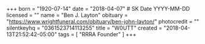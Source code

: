 +++
born = "1920-07-14"
date = "2018-04-07" # SK Date YYYY-MM-DD
licensed = ""
name = "Ben J. Layton"
obituary = "https://www.wrightfuneral.com/obituary/ben-john-layton/"
photocredit = ""
silentkeyhq = "0361523714113255"
title = "W0UTT"
created = "2018-04-13T21:52:42-05:00"
tags = [ "RRRA Founder" ]
+++
